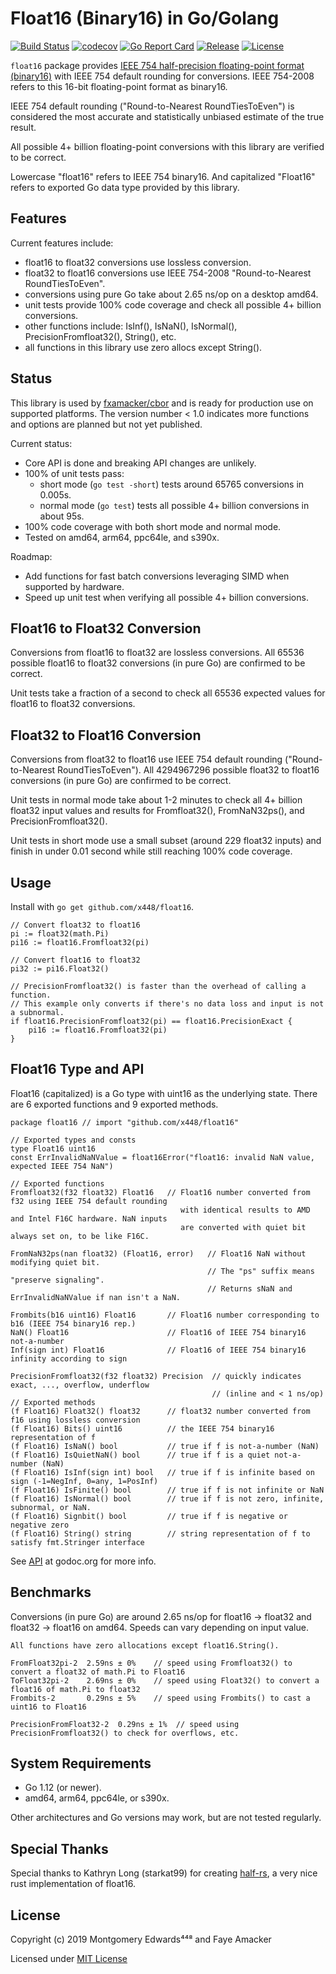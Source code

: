 # Float16 (Binary16) in Go/Golang
[![Build Status](https://travis-ci.org/x448/float16.svg?branch=master)](https://travis-ci.org/x448/float16)
[![codecov](https://codecov.io/gh/x448/float16/branch/master/graph/badge.svg?v=4)](https://codecov.io/gh/x448/float16)
[![Go Report Card](https://goreportcard.com/badge/github.com/x448/float16)](https://goreportcard.com/report/github.com/x448/float16)
[![Release](https://img.shields.io/github/release/x448/float16.svg?style=flat-square)](https://github.com/x448/float16/releases)
[![License](http://img.shields.io/badge/license-mit-blue.svg?style=flat-square)](https://raw.githubusercontent.com/x448/float16/master/LICENSE)

`float16` package provides [IEEE 754 half-precision floating-point format (binary16)](https://en.wikipedia.org/wiki/Half-precision_floating-point_format) with IEEE 754 default rounding for conversions. IEEE 754-2008 refers to this 16-bit floating-point format as binary16.

IEEE 754 default rounding ("Round-to-Nearest RoundTiesToEven") is considered the most accurate and statistically unbiased estimate of the true result.

All possible 4+ billion floating-point conversions with this library are verified to be correct.

Lowercase "float16" refers to IEEE 754 binary16. And capitalized "Float16" refers to exported Go data type provided by this library.

## Features
Current features include:

* float16 to float32 conversions use lossless conversion.
* float32 to float16 conversions use IEEE 754-2008 "Round-to-Nearest RoundTiesToEven".
* conversions using pure Go take about 2.65 ns/op on a desktop amd64.
* unit tests provide 100% code coverage and check all possible 4+ billion conversions.
* other functions include: IsInf(), IsNaN(), IsNormal(), PrecisionFromfloat32(), String(), etc.
* all functions in this library use zero allocs except String().

## Status
This library is used by [fxamacker/cbor](https://github.com/fxamacker/cbor) and is ready for production use on supported platforms. The version number < 1.0 indicates more functions and options are planned but not yet published.

Current status:

* Core API is done and breaking API changes are unlikely.
* 100% of unit tests pass:
  * short mode (`go test -short`) tests around 65765 conversions in 0.005s.  
  * normal mode (`go test`) tests all possible 4+ billion conversions in about 95s.  
* 100% code coverage with both short mode and normal mode.  
* Tested on amd64, arm64, ppc64le, and s390x.
 
Roadmap:

* Add functions for fast batch conversions leveraging SIMD when supported by hardware.
* Speed up unit test when verifying all possible 4+ billion conversions.
 
## Float16 to Float32 Conversion
Conversions from float16 to float32 are lossless conversions.  All 65536 possible float16 to float32 conversions (in pure Go) are confirmed to be correct.  

Unit tests take a fraction of a second to check all 65536 expected values for float16 to float32 conversions.

## Float32 to Float16 Conversion
Conversions from float32 to float16 use IEEE 754 default rounding ("Round-to-Nearest RoundTiesToEven").  All 4294967296 possible float32 to float16 conversions (in pure Go) are confirmed to be correct.  

Unit tests in normal mode take about 1-2 minutes to check all 4+ billion float32 input values and results for Fromfloat32(), FromNaN32ps(), and PrecisionFromfloat32(). 

Unit tests in short mode use a small subset (around 229 float32 inputs) and finish in under 0.01 second while still reaching 100% code coverage.

## Usage
Install with `go get github.com/x448/float16`.
```
// Convert float32 to float16
pi := float32(math.Pi)
pi16 := float16.Fromfloat32(pi)

// Convert float16 to float32
pi32 := pi16.Float32()

// PrecisionFromfloat32() is faster than the overhead of calling a function.
// This example only converts if there's no data loss and input is not a subnormal.
if float16.PrecisionFromfloat32(pi) == float16.PrecisionExact {
    pi16 := float16.Fromfloat32(pi)
}
```

## Float16 Type and API
Float16 (capitalized) is a Go type with uint16 as the underlying state.  There are 6 exported functions and 9 exported methods.
```
package float16 // import "github.com/x448/float16"

// Exported types and consts
type Float16 uint16
const ErrInvalidNaNValue = float16Error("float16: invalid NaN value, expected IEEE 754 NaN")

// Exported functions
Fromfloat32(f32 float32) Float16   // Float16 number converted from f32 using IEEE 754 default rounding
                                      with identical results to AMD and Intel F16C hardware. NaN inputs 
                                      are converted with quiet bit always set on, to be like F16C.

FromNaN32ps(nan float32) (Float16, error)   // Float16 NaN without modifying quiet bit.
                                            // The "ps" suffix means "preserve signaling".
                                            // Returns sNaN and ErrInvalidNaNValue if nan isn't a NaN.
                                 
Frombits(b16 uint16) Float16       // Float16 number corresponding to b16 (IEEE 754 binary16 rep.)
NaN() Float16                      // Float16 of IEEE 754 binary16 not-a-number
Inf(sign int) Float16              // Float16 of IEEE 754 binary16 infinity according to sign

PrecisionFromfloat32(f32 float32) Precision  // quickly indicates exact, ..., overflow, underflow
                                             // (inline and < 1 ns/op)
// Exported methods
(f Float16) Float32() float32      // float32 number converted from f16 using lossless conversion
(f Float16) Bits() uint16          // the IEEE 754 binary16 representation of f
(f Float16) IsNaN() bool           // true if f is not-a-number (NaN)
(f Float16) IsQuietNaN() bool      // true if f is a quiet not-a-number (NaN)
(f Float16) IsInf(sign int) bool   // true if f is infinite based on sign (-1=NegInf, 0=any, 1=PosInf)
(f Float16) IsFinite() bool        // true if f is not infinite or NaN
(f Float16) IsNormal() bool        // true if f is not zero, infinite, subnormal, or NaN.
(f Float16) Signbit() bool         // true if f is negative or negative zero
(f Float16) String() string        // string representation of f to satisfy fmt.Stringer interface
```
See [API](https://godoc.org/github.com/x448/float16) at godoc.org for more info.

## Benchmarks
Conversions (in pure Go) are around 2.65 ns/op for float16 -> float32 and float32 -> float16 on amd64. Speeds can vary depending on input value.

```
All functions have zero allocations except float16.String().

FromFloat32pi-2  2.59ns ± 0%    // speed using Fromfloat32() to convert a float32 of math.Pi to Float16
ToFloat32pi-2    2.69ns ± 0%    // speed using Float32() to convert a float16 of math.Pi to float32
Frombits-2       0.29ns ± 5%    // speed using Frombits() to cast a uint16 to Float16

PrecisionFromFloat32-2  0.29ns ± 1%  // speed using PrecisionFromfloat32() to check for overflows, etc.
```

## System Requirements
* Go 1.12 (or newer).
* amd64, arm64, ppc64le, or s390x.

Other architectures and Go versions may work, but are not tested regularly.

## Special Thanks
Special thanks to Kathryn Long (starkat99) for creating [half-rs](https://github.com/starkat99/half-rs), a very nice rust implementation of float16.

## License
Copyright (c) 2019 Montgomery Edwards⁴⁴⁸ and Faye Amacker

Licensed under [MIT License](LICENSE)
